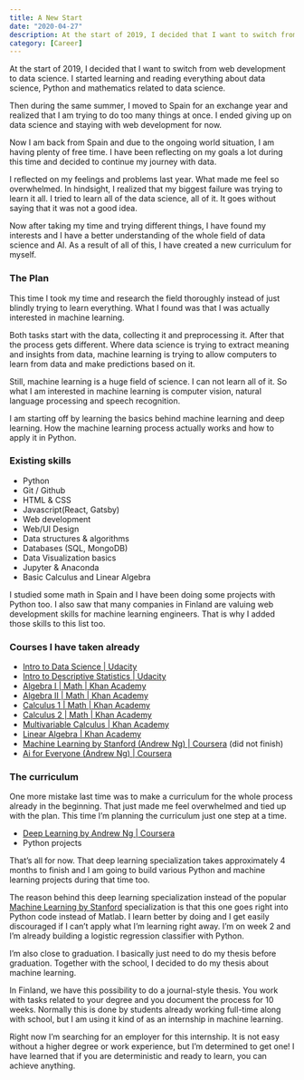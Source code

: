 ```yaml
---
title: A New Start
date: "2020-04-27"
description: At the start of 2019, I decided that I want to switch from web development to data science. I started learning and reading everything about data science, Python and mathematics related to data science…
category: [Career]
---
```


At the start of 2019, I decided that I want to switch from web development to data science. I started learning and reading everything about data science, Python and mathematics related to data science.

Then during the same summer, I moved to Spain for an exchange year and realized that I am trying to do too many things at once. I ended giving up on data science and staying with web development for now.

Now I am back from Spain and due to the ongoing world situation, I am having plenty of free time. I have been reflecting on my goals a lot during this time and decided to continue my journey with data.

I reflected on my feelings and problems last year. What made me feel so overwhelmed. In hindsight, I realized that my biggest failure was trying to learn it all. I tried to learn all of the data science, all of it. It goes without saying that it was not a good idea.

Now after taking my time and trying different things, I have found my interests and I have a better understanding of the whole field of data science and AI. As a result of all of this, I have created a new curriculum for myself.

### The Plan

This time I took my time and research the field thoroughly instead of just blindly trying to learn everything. What I found was that I was actually interested in machine learning.

Both tasks start with the data, collecting it and preprocessing it. After that the process gets different. Where data science is trying to extract meaning and insights from data, machine learning is trying to allow computers to learn from data and make predictions based on it.

Still, machine learning is a huge field of science. I can not learn all of it. So what I am interested in machine learning is computer vision, natural language processing and speech recognition.

I am starting off by learning the basics behind machine learning and deep learning. How the machine learning process actually works and how to apply it in Python.

### Existing skills

* Python
* Git / Github
* HTML & CSS
* Javascript(React, Gatsby)
* Web development
* Web/UI Design
* Data structures & algorithms
* Databases (SQL, MongoDB)
* Data Visualization basics
* Jupyter & Anaconda
* Basic Calculus and Linear Algebra

I studied some math in Spain and I have been doing some projects with Python too. I also saw that many companies in Finland are valuing web development skills for machine learning engineers. That is why I added those skills to this list too. 

### Courses I have taken already

* [Intro to Data Science | Udacity](https://eu.udacity.com/course/intro-to-data-science--ud359)
* [Intro to Descriptive Statistics | Udacity](https://eu.udacity.com/course/intro-to-descriptive-statistics--ud827)
* [Algebra I | Math | Khan Academy](https://www.khanacademy.org/math/algebra)
* [Algebra II | Math | Khan Academy](https://www.khanacademy.org/math/algebra2)
* [Calculus 1 | Math | Khan Academy](https://www.khanacademy.org/math/calculus-1)
* [Calculus 2 | Math | Khan Academy](https://www.khanacademy.org/math/calculus-2)
* [Multivariable Calculus | Khan Academy](https://www.khanacademy.org/math/multivariable-calculus)
* [Linear Algebra | Khan Academy](https://www.khanacademy.org/math/linear-algebra)
* [Machine Learning by Stanford (Andrew Ng) | Coursera](https://www.coursera.org/learn/machine-learning) (did not finish)
* [Ai for Everyone (Andrew Ng) | Coursera](https://www.coursera.org/learn/ai-for-everyone)

### The curriculum

One more mistake last time was to make a curriculum for the whole process already in the beginning. That just made me feel overwhelmed and tied up with the plan. This time I’m planning the curriculum just one step at a time.

* [Deep Learning by Andrew Ng | Coursera](https://www.coursera.org/specializations/deep-learning)
* Python projects

That’s all for now. That deep learning specialization takes approximately 4 months to finish and I am going to build various Python and machine learning projects during that time too.

The reason behind this deep learning specialization instead of the popular [Machine Learning by Stanford](https://www.coursera.org/learn/machine-learning) specialization is that this one goes right into Python code instead of Matlab. I learn better by doing and I get easily discouraged if I can’t apply what I’m learning right away. I’m on week 2 and I’m already building a logistic regression classifier with Python.

I’m also close to graduation. I basically just need to do my thesis before graduation. Together with the school, I decided to do my thesis about machine learning.

In Finland, we have this possibility to do a journal-style thesis. You work with tasks related to your degree and you document the process for 10 weeks. Normally this is done by students already working full-time along with school, but I am using it kind of as an internship in machine learning.

Right now I’m searching for an employer for this internship. It is not easy without a higher degree or work experience, but I’m determined to get one! I have learned that if you are deterministic and ready to learn, you can achieve anything.